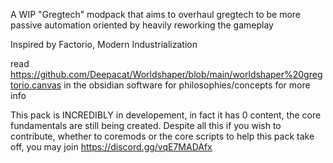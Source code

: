 A WIP "Gregtech" modpack that aims to overhaul gregtech to be more passive automation oriented by heavily reworking the gameplay

Inspired by Factorio, Modern Industrialization

read https://github.com/Deepacat/Worldshaper/blob/main/worldshaper%20gregtorio.canvas in the obsidian software for philosophies/concepts for more info

This pack is INCREDIBLY in developement, in fact it has 0 content, the core fundamentals are still being created. 
Despite all this if you wish to contribute, whether to coremods or the core scripts to help this pack take off, you may join https://discord.gg/vqE7MADAfx
